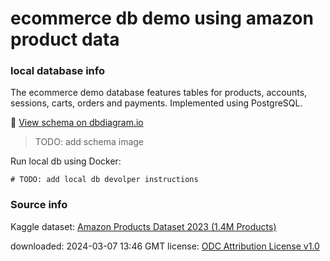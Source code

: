 # ecommerce db demo using amazon product data

### local database info

The ecommerce demo database features tables for products, accounts, sessions, carts, orders and payments. Implemented using PostgreSQL.

:link: [View schema on dbdiagram.io](https://dbdiagram.io/d/ecommerce-demo-65eaf17fb1f3d4062c72cba2)

> TODO: add schema image

Run local db using Docker:

```
# TODO: add local db devolper instructions
```

### Source info
Kaggle dataset: [Amazon Products Dataset 2023 (1.4M Products)](https://www.kaggle.com/datasets/asaniczka/amazon-products-dataset-2023-1-4m-products)

downloaded: 2024-03-07 13:46 GMT
license: [ODC Attribution License v1.0](https://opendatacommons.org/licenses/by/1-0/index.html)

